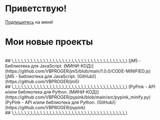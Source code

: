 # Приветствую!
[Подпишитесь](https://github.com/VBPROGER?tab=repositories) на меня!
# Мои новые проекты
<br>
## \_\_\_\_\_\_\_\_\_\_\_\_\_\_\_\_\_\_\_\_\_\_\_\_\_\_\_\_\_\_\_\_\_\_\_\_\
[jM5 - Библиотека для JavaScript. (МИНИ-КОД)](https://github.com/VBPROGER/jm5/blob/main/1.0.0/CODE-MINIFIED.js)
<br>
[jM5 - Библиотека для JavaScript. (GitHub)](https://github.com/VBPROGER/jm5)
<br>
## \_\_\_\_\_\_\_\_\_\_\_\_\_\_\_\_\_\_\_\_\_\_\_\_\_\_\_\_\_\_\_\_\_\_\_\_\
[PyPink - API и/или библиотека для Python. (МИНИ-КОД)](https://github.com/VBPROGER/pypink/blob/main/src/pypink_minify.py)
<br>
[PyPink - API и/или библиотека для Python. (GitHub)](https://github.com/VBPROGER/pypink)
<br>
## \_\_\_\_\_\_\_\_\_\_\_\_\_\_\_\_\_\_\_\_\_\_\_\_\_\_\_\_\_\_\_\_\_\_\_\_\
